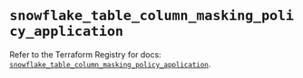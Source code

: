 # `snowflake_table_column_masking_policy_application`

Refer to the Terraform Registry for docs: [`snowflake_table_column_masking_policy_application`](https://registry.terraform.io/providers/snowflake-labs/snowflake/0.87.0/docs/resources/table_column_masking_policy_application).
